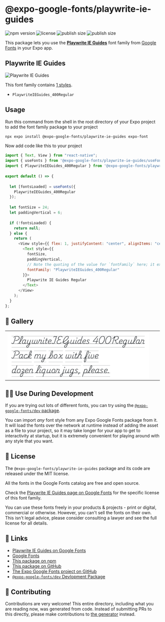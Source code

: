# @expo-google-fonts/playwrite-ie-guides

![npm version](https://flat.badgen.net/npm/v/@expo-google-fonts/playwrite-ie-guides)
![license](https://flat.badgen.net/github/license/expo/google-fonts)
![publish size](https://flat.badgen.net/packagephobia/install/@expo-google-fonts/playwrite-ie-guides)
![publish size](https://flat.badgen.net/packagephobia/publish/@expo-google-fonts/playwrite-ie-guides)

This package lets you use the [**Playwrite IE Guides**](https://fonts.google.com/specimen/Playwrite+IE+Guides) font family from [Google Fonts](https://fonts.google.com/) in your Expo app.

## Playwrite IE Guides

![Playwrite IE Guides](./font-family.png)

This font family contains [1 styles](#-gallery).

- `PlaywriteIEGuides_400Regular`

## Usage

Run this command from the shell in the root directory of your Expo project to add the font family package to your project

```sh
npx expo install @expo-google-fonts/playwrite-ie-guides expo-font
```

Now add code like this to your project

```js
import { Text, View } from "react-native";
import { useFonts } from '@expo-google-fonts/playwrite-ie-guides/useFonts';
import { PlaywriteIEGuides_400Regular } from '@expo-google-fonts/playwrite-ie-guides/400Regular';

export default () => {

  let [fontsLoaded] = useFonts({
    PlaywriteIEGuides_400Regular
  });

  let fontSize = 24;
  let paddingVertical = 6;

  if (!fontsLoaded) {
    return null;
  } else {
    return (
      <View style={{ flex: 1, justifyContent: "center", alignItems: "center" }}>
        <Text style={{
          fontSize,
          paddingVertical,
          // Note the quoting of the value for `fontFamily` here; it expects a string!
          fontFamily: "PlaywriteIEGuides_400Regular"
        }}>
          Playwrite IE Guides Regular
        </Text>
      </View>
    );
  }
};
```

## 🔡 Gallery


||||
|-|-|-|
|![PlaywriteIEGuides_400Regular](./400Regular/PlaywriteIEGuides_400Regular.ttf.png)||||


## 👩‍💻 Use During Development

If you are trying out lots of different fonts, you can try using the [`@expo-google-fonts/dev` package](https://github.com/expo/google-fonts/tree/master/font-packages/dev#readme).

You can import _any_ font style from any Expo Google Fonts package from it. It will load the fonts over the network at runtime instead of adding the asset as a file to your project, so it may take longer for your app to get to interactivity at startup, but it is extremely convenient for playing around with any style that you want.


## 📖 License

The `@expo-google-fonts/playwrite-ie-guides` package and its code are released under the MIT license.

All the fonts in the Google Fonts catalog are free and open source.

Check the [Playwrite IE Guides page on Google Fonts](https://fonts.google.com/specimen/Playwrite+IE+Guides) for the specific license of this font family.

You can use these fonts freely in your products & projects - print or digital, commercial or otherwise. However, you can't sell the fonts on their own. This isn't legal advice, please consider consulting a lawyer and see the full license for all details.

## 🔗 Links

- [Playwrite IE Guides on Google Fonts](https://fonts.google.com/specimen/Playwrite+IE+Guides)
- [Google Fonts](https://fonts.google.com/)
- [This package on npm](https://www.npmjs.com/package/@expo-google-fonts/playwrite-ie-guides)
- [This package on GitHub](https://github.com/expo/google-fonts/tree/master/font-packages/playwrite-ie-guides)
- [The Expo Google Fonts project on GitHub](https://github.com/expo/google-fonts)
- [`@expo-google-fonts/dev` Devlopment Package](https://github.com/expo/google-fonts/tree/master/font-packages/dev)

## 🤝 Contributing

Contributions are very welcome! This entire directory, including what you are reading now, was generated from code. Instead of submitting PRs to this directly, please make contributions to [the generator](https://github.com/expo/google-fonts/tree/master/packages/generator) instead.
